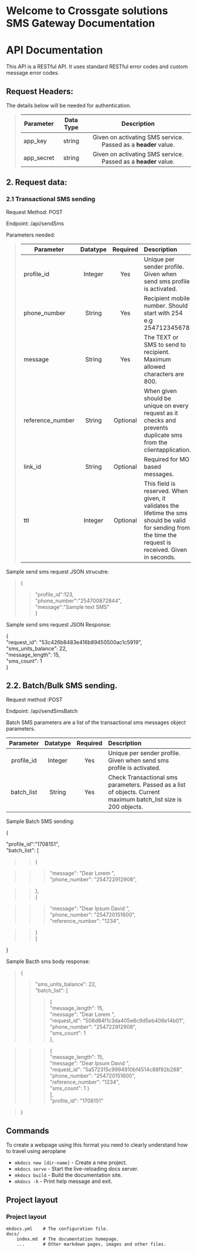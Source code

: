 # Welcome to Crossgate solutions SMS Gateway Documentation
# API Documentation
This API is a RESTful API. It uses standard RESTful error codes and custom message error codes.


## Request Headers:   
The details below will be needed for authentication.

>| Parameter | Data Type  |Description
>| --------- | :--------: | :------------:
>|app_key    |string      | Given on activating SMS service. Passed as a **header** value.
>|app_secret   |string      | Given on activating SMS service. Passed as a **header** value.


## 2. Request data:


### 2.1 Transactional SMS sending


Request Method: POST

Endpoint: /api/sendSms


Parameters needed:

>|Parameter |Datatype  |Required  |Description
>|-------- |:--------:  |:------: | :--------------
>|profile_id |Integer |Yes |Unique per sender profile. Given when send sms profile is activated.
>|phone_number |String |Yes |Recipient mobile number. Should start with 254 e.g 254712345678
>|message |String |Yes|The TEXT or SMS to send to recipient. Maximum allowed characters are 800.
>|reference_number |String |Optional|When given should be unique on every request as it checks and prevents duplicate sms from the clientapplication.
>|link_id |String |Optional|Required for MO based messages.
>|ttl |Integer |Optional |This field is reserved. When given, it validates the lifetime the sms should be valid for sending from the time the request is received. Given in seconds.


Sample send sms request JSON strucutre:

>{   
>>  "profile_id":123,   
>> "phone_number":"254700872844",   
>>"message":"Sample text SMS"  
>}

Sample send sms request JSON Response:

{  
"request_id": "53c426b8483e416b89450500ac1c5919",  
"sms_units_balance": 22,  
"message_length": 15,  
"sms_count": 1  
}

## 2.2.	Batch/Bulk SMS sending.

Request method :POST

Endpoint: /api/sendSmsBatch

Batch SMS parameters are a list of the transactional sms messages object parameters.

| Parameter |Datatype |Required |Description
|:--------: | :-------:| :------:|:--------
|profile_id |Integer |Yes| Unique per sender profile. Given when send sms profile is activated.
|batch_list |String | Yes |Check Transactional sms parameters. Passed as a list of objects. Current maximum batch_list size is 200 objects.

Sample Batch SMS sending:

{  

"profile_id":"1708151",  
"batch_list": [  

>>{   

>>>"message": "Dear Lorem ",  
>>>"phone_number": "254722912908", 

>>},  
>>{ 

>>>"message": "Dear Ipsum David ",  
>>>"phone_number": "254720151600",  
>>>"reference_number": "1234",  

>>}  
]  

}  

Sample Bacth sms body response:

>{  
>>"sms_units_balance": 22,  
>>"batch_list": [  
>>>{        
>>>"message_length": 15,  
>>>"message": "Dear Lorem ",  
>>>"request_id": "508d84f1c3da405e8c9d5eb406e14b01",  
>>>"phone_number": "254722912908",  
>>>"sms_count": 1  
>>>},  

>>>{  
>>>"message_length": 15,  
>>>"message": "Dear Ipsum David ",    
>>>"request_id": "5a572315c9994910bf4514c88f92b288",  
>>>"phone_number": "254720151600",  
>>>"reference_number": "1234",  
>>>"sms_count": 1 
>>>}  
>>],  
>"profile_id": "1708151"  

>}



## Commands
   To create a webpage using  this format you need to clearly understand how to travel using aeroplane
* `mkdocs new [dir-name]` - Create a new project.
* `mkdocs serve` - Start the live-reloading docs server.
* `mkdocs build` - Build the documentation site.
* `mkdocs -h` - Print help message and exit.

## Project layout
### Project layout
    mkdocs.yml    # The configuration file.
    docs/
        index.md  # The documentation homepage.
        ...       # Other markdown pages, images and other files.
